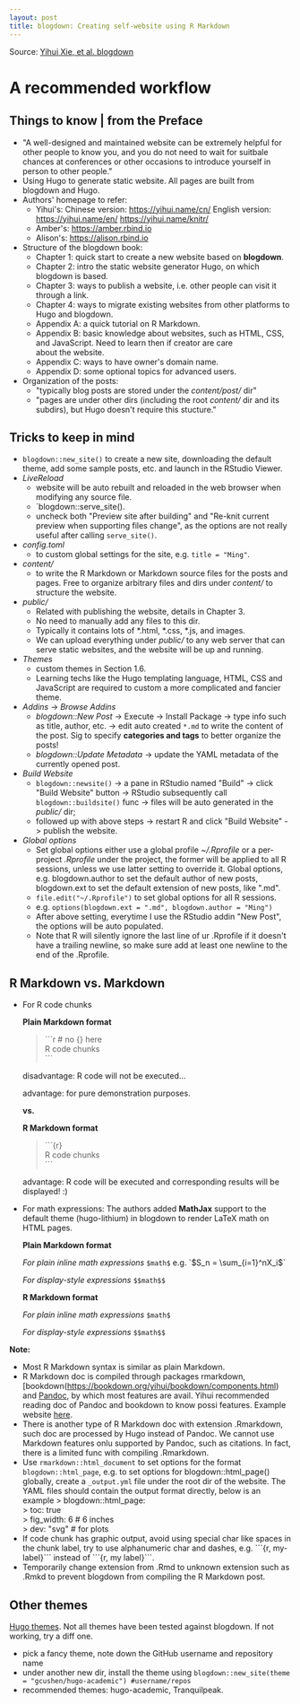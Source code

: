 ```yaml
---
layout: post
title: blogdown: Creating self-website using R Markdown
---
```


Source: [Yihui Xie, et al. blogdown](https://bookdown.org/yihui/blogdown)

# A recommended workflow

## Things to know | from the Preface
- "A well-designed and maintained website can be extremely helpful for other people to know you, and you do not need to wait for suitbale chances at conferences or other occasions to introduce yourself in person to other people."
- Using Hugo to generate static website. All pages are built from blogdown and Hugo.
- Authors' homepage to refer:
  - Yihui's: Chinese version: https://yihui.name/cn/     English version: https://yihui.name/en/   https://yihui.name/knitr/
  - Amber's: https://amber.rbind.io
  - Alison's: https://alison.rbind.io
- Structure of the blogdown book:
  - Chapter 1: quick start to create a new website based on **blogdown**.
  - Chapter 2: intro the static website generator Hugo, on which blogdown is based.
  - Chapter 3: ways to publish a website, i.e. other people can visit it through a link.
  - Chapter 4: ways to migrate existing websites from other platforms to Hugo and blogdown.
  - Appendix A: a quick tutorial on R Markdown.
  - Appendix B: basic knowledge about websites, such as HTML, CSS, and JavaScript. Need to learn then if creator are care    
                about the website.
  - Appendix C: ways to have owner's domain name.
  - Appendix D: some optional topics for advanced users.
- Organization of the posts:
  - "typically blog posts are stored under the *content/post/* dir"
  - "pages are under other dirs (including the root *content/* dir and its subdirs), but Hugo doesn't require this stucture."
  
## Tricks to keep in mind
- `blogdown::new_site()` to create a new site, downloading the default theme, add some sample posts, etc. and launch in the      RStudio Viewer.
- *LiveReload*
  - website will be auto rebuilt and reloaded in the web browser when modifying any source file.
  - `blogdown::serve_site().
  - uncheck both "Preview site after building" and "Re-knit current preview when supporting files change", as the options         are not really useful after calling `serve_site()`.
- *config.toml*
  - to custom global settings for the site, e.g. `title = "Ming"`.
- *content/*
  - to write the R Markdown or Markdown source files for the posts and pages. Free to organize arbitrary files and dirs           under *content/* to structure the website.
- *public/*
  - Related with publishing the website, details in Chapter 3.
  - No need to manually add any files to this dir.
  - Typically it contains lots of \*.html, \*.css, \*.js, and images.
  - We can upload everything under *public/* to any web server that can serve static websites, and the website will be up         and running.
- *Themes*
  - custom themes in Section 1.6.
  - Learning techs like the Hugo templating language, HTML, CSS and JavaScript are required to custom a more complicated and       fancier theme.
- *Addins* -> *Browse Addins*
  - *blogdown::New Post* -> Execute -> Install Package -> type info such as title, author, etc. -> edit auto created `*.md`       to write the content of the post. Sig to specify **categories and tags** to better organize the posts!
  - *blogdown::Update Metadata* -> update the YAML metadata of the currently opened post.
- *Build Website*
  - `blogdown::newsite()` -> a pane in RStudio named "Build" -> click "Build Website" button -> RStudio subsequently call         `blogdown::buildsite()` func -> files will be auto generated in the *public/* dir;
  - followed up with above steps -> restart R and click "Build Website" -> publish the website.
- *Global options*
  - Set global options either use a global profile *~/.Rprofile* or a per-project *.Rprofile* under the project, the former       will be applied to all R sessions, unless we use latter setting to override it. Global options, e.g. blogdown.author to       set the default author of new posts, blogdown.ext to set the default extension of new posts, like ".md".
  - `file.edit("~/.Rprofile")` to set global options for all R sessions.
  - e.g. `options(blogdown.ext = ".md", blogdown.author = "Ming")`
  - After above setting, everytime I use the RStudio addin "New Post", the options will be auto populated.
  - Note that R will silently ignore the last line of ur .Rprofile if it doesn't have a trailing newline, so make sure add         at least one newline to the end of the .Rprofile.
  
## R Markdown vs. Markdown
- For R code chunks
    
    **Plain Markdown format**
  
    > \`\`\`r # no {} here  
    > R code chunks  
    > \`\`\`
    
  disadvantage: R code will not be executed...
    
  advantage: for pure demonstration purposes.
    
  **vs.**
    
   **R Markdown format**
  
    > \`\`\`{r}  
    > R code chunks  
    > \`\`\`
    
  advantage: R code will be executed and corresponding results will be displayed! :)
  
- For math expressions: The authors added **MathJax** support to the default theme (hugo-lithium) in blogdown to render LaTeX math on HTML pages.

    **Plain Markdown format**
    
    *For plain inline math expressions*
    ``$math$`` e.g. \`$S_n = \sum_{i=1}^nX_i$\`
    
    *For display-style expressions*
    ``$$math$$``
    
    **R Markdown format**
    
    *For plain inline math expressions*
    `$math$`
    
    *For display-style expressions*
    `$$math$$`
    
**Note:**
- Most R Markdown syntax is similar as plain Markdown.
- R Markdown doc is compiled through packages rmarkdown, [bookdown(https://bookdown.org/yihui/bookdown/components.html)         and [Pandoc](http://pandoc.org/MANUAL.html#pandocs-markdown), by which most features are avail. Yihui recommended             reading doc of Pandoc and bookdown to know possi features. Example website [here](https://blogdown-demo.rbind.io).
- There is another type of R Markdown doc with extension .Rmarkdown, such doc are processed by Hugo instead of Pandoc.           We cannot use Markdown features onlu supported by Pandoc, such as citations. In fact, there is a limited func with             compiling .Rmarkdown.
- Use `rmarkdown::html_document` to set options for the format `blogdown::html_page`, e.g. to set options for                   blogdown::html_page() globally, create a `_output.yml` file under the root dir of the website. The YAML files should           contain the output format directly, below is an example
      > blogdown::html_page:  
      >   toc: true  
      >   fig_width: 6 # 6 inches  
      >   dev: "svg" # for plots
- If code chunk has graphic output, avoid using special char like spaces in the chunk label, try to use alphanumeric char        and dashes, e.g. \`\`\`{r, my-label}\`\`\` instead of \`\`\`{r, my label}\`\`\`.
- Temporarily change extension from .Rmd to unknown extension such as .Rmkd to prevent blogdown from compiling the R            Markdown post.
     
## Other themes
[Hugo themes](http://themes.gohugo.io). Not all themes have been tested against blogdown. If not working, try a diff one.
- pick a fancy theme, note down the GitHub username and repository name
- under another new dir, install the theme using `blogdown::new_site(theme = "gcushen/hugo-academic") #username/repos`
- recommended themes: hugo-academic, Tranquilpeak.


